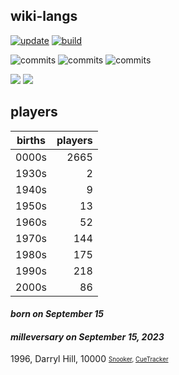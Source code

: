 ## wiki-langs
[![update](https://github.com/dreamerminsk/wiki-langs/actions/workflows/update-tables.yml/badge.svg)](https://github.com/dreamerminsk/wiki-langs/actions/workflows/update-tables.yml)
[![build](https://github.com/dreamerminsk/wiki-langs/actions/workflows/build.yml/badge.svg)](https://github.com/dreamerminsk/wiki-langs/actions/workflows/build.yml)

![commits](https://img.shields.io/github/commit-activity/y/dreamerminsk/wiki-langs)
![commits](https://img.shields.io/github/commit-activity/m/dreamerminsk/wiki-langs)
![commits](https://img.shields.io/github/commit-activity/w/dreamerminsk/wiki-langs)

![](https://img.shields.io/github/languages/code-size/dreamerminsk/wiki-langs)
![](https://img.shields.io/github/repo-size/dreamerminsk/wiki-langs)

## players
| births | players |
| :----: | ------: |
| 0000s | 2665 |
| 1930s | 2 |
| 1940s | 9 |
| 1950s | 13 |
| 1960s | 52 |
| 1970s | 144 |
| 1980s | 175 |
| 1990s | 218 |
| 2000s | 86 |

#### ***born on September 15***


#### ***milleversary on September 15, 2023***
1996, Darryl Hill, 10000 <sub><sup>[Snooker](http://www.snooker.org/res/index.asp?player=892), [CueTracker](http://cuetracker.net/Players/darryl-hill/)</sup></sub>



